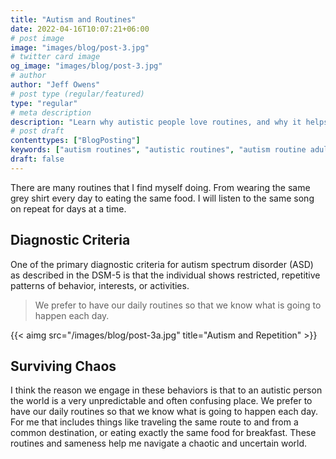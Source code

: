 ```yaml
---
title: "Autism and Routines"
date: 2022-04-16T10:07:21+06:00
# post image
image: "images/blog/post-3.jpg"
# twitter card image
og_image: "images/blog/post-3.jpg"
# author
author: "Jeff Owens"
# post type (regular/featured)
type: "regular"
# meta description
description: "Learn why autistic people love routines, and why it helps them with reducing anxiety."
# post draft
contenttypes: ["BlogPosting"]
keywords: ["autism routines", "autistic routines", "autism routine adults", "autism blog"]
draft: false
---
```


There are many routines that I find myself doing. From wearing the same grey shirt every day to eating the same food. I will listen to the same song on repeat for days at a time. 

<h2 class="h4 mb-4">Diagnostic Criteria</h2>
One of the primary diagnostic criteria for autism spectrum disorder (ASD) as described in the DSM-5  is that the individual shows restricted, repetitive patterns of behavior, interests, or activities. 

> We prefer to have our daily routines so that we know what is going to happen each day.

{{< aimg  src="/images/blog/post-3a.jpg" title="Autism and Repetition" >}}

<h2 class="h4 mb-4">Surviving Chaos</h2>
I think the reason we engage in these behaviors is that to an autistic person the world is a very unpredictable and often confusing place. We prefer to have our daily routines so that we know what is going to happen each day. For me that includes things like traveling the same route to and from a common destination, or eating exactly the same food for breakfast. These routines and sameness help me navigate a chaotic and uncertain world. 
